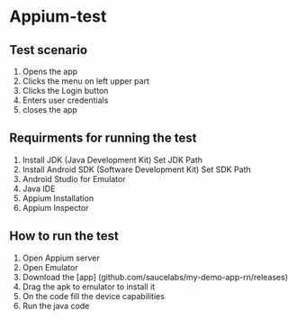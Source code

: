 # Appium-test
## Test scenario
1. Opens the app
2. Clicks the menu on left upper part 
3. Clicks the Login button
4. Enters user credentials
5. closes the app

## Requirments for running the test
1. Install JDK (Java Development Kit) Set JDK Path
2. Install Android SDK (Software Development Kit) Set SDK Path
3. Android Studio for Emulator
4. Java IDE
5. Appium Installation 
6. Appium Inspector

## How to run the test
1. Open Appium server
2. Open Emulator
3. Download the [app] (github.com/saucelabs/my-demo-app-rn/releases)
4. Drag the apk to emulator to install it
3. On the code fill the device capabilities
4. Run the java  code
